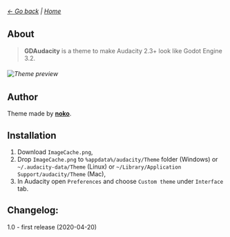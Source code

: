 ###### [← Go back](../) | [Home](../)
## About
> **GDAudacity** is a theme to make Audacity 2.3+ look like Godot Engine 3.2.
###### ![Theme preview](https://raw.githubusercontent.com/TheRockyDoo/audacity-themes/master/previews/gdaudacity.png)
## Author
Theme made by **[noko](http://gumroad.com/noko)**.
## Installation
1. Download `ImageCache.png`,
1. Drop `ImageCache.png` to `%appdata%/audacity/Theme` folder (Windows) or `~/.audacity-data/Theme` (Linux) or `~/Library/Application Support/audacity/Theme` (Mac),
1. In Audacity open `Preferences` and choose `Custom theme` under `Interface` tab.
## Changelog:
1.0 - first release (2020-04-20)
